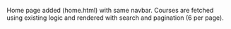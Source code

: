 Home page added (home.html) with same navbar. Courses are fetched using existing logic and rendered with search and pagination (6 per page).
